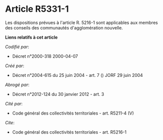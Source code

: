 # Article R5331-1

Les dispositions prévues à l'article R. 5216-1 sont applicables aux membres des conseils des communautés d'agglomération
nouvelle.

**Liens relatifs à cet article**

_Codifié par_:

  - Décret n°2000-318 2000-04-07

_Créé par_:

  - Décret n°2004-615 du 25 juin 2004 - art. 7 () JORF 29 juin 2004

_Abrogé par_:

  - Décret n°2012-124 du 30 janvier 2012 - art. 3

_Cité par_:

  - Code général des collectivités territoriales - art. R5211-4 (V)

_Cite_:

  - Code général des collectivités territoriales - art. R5216-1
